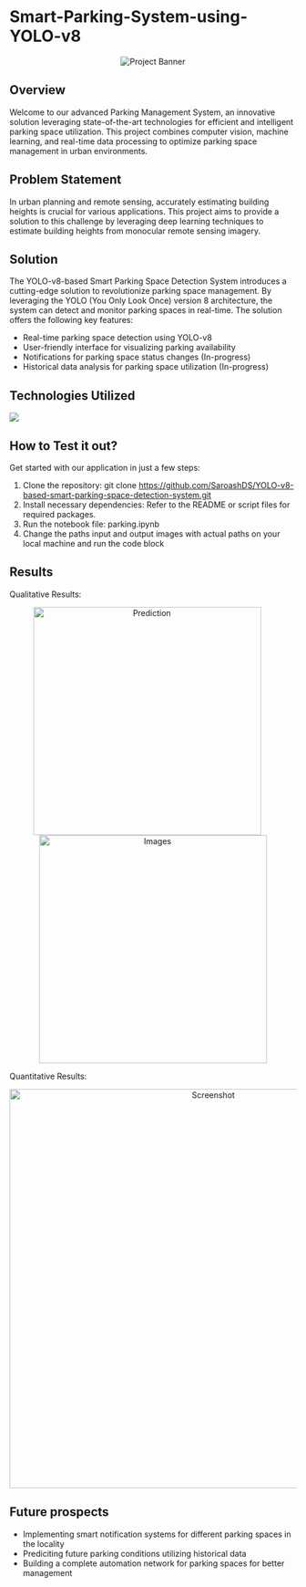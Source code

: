 # Smart-Parking-System-using-YOLO-v8


<p align="center">
  <img src="https://github.com/SaroashDS/YOLO-v8-based-smart-parking-space-detection-system/assets/144798692/545973f5-b3d2-4e16-bb0f-eb056a6e7ac3" alt="Project Banner">
</p>




## Overview
Welcome to our advanced Parking Management System, an innovative solution leveraging state-of-the-art technologies for efficient and intelligent parking space utilization. This project combines computer vision, machine learning, and real-time data processing to optimize parking space management in urban environments.

## Problem Statement
In urban planning and remote sensing, accurately estimating building heights is crucial for various applications. This project aims to provide a solution to this challenge by leveraging deep learning techniques to estimate building heights from monocular remote sensing imagery.

## Solution

The YOLO-v8-based Smart Parking Space Detection System introduces a cutting-edge solution to revolutionize parking space management. By leveraging the YOLO (You Only Look Once) version 8 architecture, the system can detect and monitor parking spaces in real-time. The solution offers the following key features:

- Real-time parking space detection using YOLO-v8
- User-friendly interface for visualizing parking availability
- Notifications for parking space status changes (In-progress)
- Historical data analysis for parking space utilization (In-progress)


## Technologies Utilized
[![](https://skillicons.dev/icons?i=python,tensorflow,opencv)](https://skillicons.dev)

## How to Test it out?
Get started with our application in just a few steps:
1. Clone the repository: git clone https://github.com/SaroashDS/YOLO-v8-based-smart-parking-space-detection-system.git
2. Install necessary dependencies: Refer to the README or script files for required packages.
4. Run the notebook file: parking.ipynb
6. Change the paths input and output images with actual paths on your local machine and run the code block


## Results
Qualitative Results:


<p align="center">
  <img src="https://github.com/SaroashDS/YOLO-v8-based-smart-parking-space-detection-system/assets/144798692/e99593fb-dde7-4c14-ad75-73f18eb393f6" alt="Prediction" width="400" style="margin-right: 20px;">
  <img src="https://github.com/SaroashDS/YOLO-v8-based-smart-parking-space-detection-system/assets/144798692/99dae1b8-1c8d-411d-83c2-464201b51661" alt="Images" width="400">
</p>




Quantitative Results:


<p align="center">
  <img src="https://github.com/SaroashDS/YOLO-v8-based-smart-parking-space-detection-system/assets/144798692/9e36accc-77b7-4a4d-ab41-9dd54e05a0c7" alt="Screenshot" width="700">
</p>



## Future prospects
- Implementing smart notification systems for different parking spaces in the locality
- Prediciting future parking conditions utilizing historical data
- Building a complete automation network for parking spaces for better management
